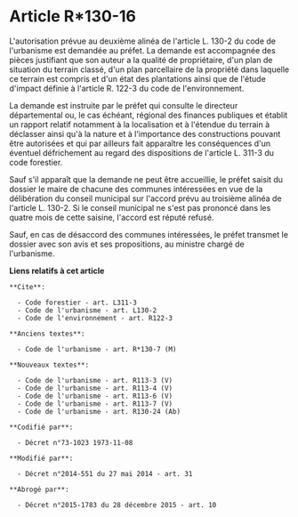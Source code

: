 # Article R*130-16

L'autorisation prévue au deuxième alinéa de l'article L. 130-2 du code de l'urbanisme est demandée au préfet. La demande est
accompagnée des pièces justifiant que son auteur a la qualité de propriétaire, d'un plan de situation du terrain classé, d'un
plan parcellaire de la propriété dans laquelle ce terrain est compris et d'un état des plantations ainsi que de l'étude
d'impact définie à l'article R. 122-3 du code de l'environnement. 

La demande est instruite par le préfet qui consulte le directeur départemental ou, le cas échéant, régional des finances
publiques et établit un rapport relatif notamment à la localisation et à l'étendue du terrain à déclasser ainsi qu'à la
nature et à l'importance des constructions pouvant être autorisées et qui par ailleurs fait apparaître les conséquences d'un
éventuel défrichement au regard des dispositions de l'article L. 311-3 du code forestier. 

Sauf s'il apparaît que la demande ne peut être accueillie, le préfet saisit du dossier le maire de chacune des communes
intéressées en vue de la délibération du conseil municipal sur l'accord prévu au troisième alinéa de l'article L. 130-2. Si
le conseil municipal ne s'est pas prononcé dans les quatre mois de cette saisine, l'accord est réputé refusé. 

Sauf, en cas de désaccord des communes intéressées, le préfet transmet le dossier avec son avis et ses propositions, au
ministre chargé de l'urbanisme.

**Liens relatifs à cet article**

	**Cite**:

	  - Code forestier - art. L311-3
	  - Code de l'urbanisme - art. L130-2
	  - Code de l'environnement - art. R122-3

	**Anciens textes**:

	  - Code de l'urbanisme - art. R*130-7 (M)

	**Nouveaux textes**:

	  - Code de l'urbanisme - art. R113-3 (V)
	  - Code de l'urbanisme - art. R113-4 (V)
	  - Code de l'urbanisme - art. R113-6 (V)
	  - Code de l'urbanisme - art. R113-7 (V)
	  - Code de l'urbanisme - art. R130-24 (Ab)

	**Codifié par**:

	  - Décret n°73-1023 1973-11-08

	**Modifié par**:

	  - Décret n°2014-551 du 27 mai 2014 - art. 31

	**Abrogé par**:

	  - Décret n°2015-1783 du 28 décembre 2015 - art. 10
